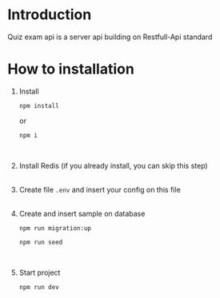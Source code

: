 # Introduction

Quiz exam api is a server api building on Restfull-Api standard

# How to installation

1. Install

    ```
    npm install
    ```

   or

   ```
   npm i
   ```
    <br/>
2. Install Redis (if you already install, you can skip this step) <br/>
   <br/>
3. Create file `.env` and insert your config on this file <br/>
   <br/>
4. Create and insert sample on database <br/>
   ```
   npm run migration:up
   ```
   ```
   npm run seed
   ```
    <br/>
5. Start project
   ```
   npm run dev
   ```
   
